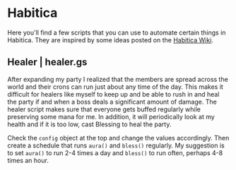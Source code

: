 # Habitica

Here you'll find a few scripts that you can use to automate certain things in Habitica. They are inspired by some ideas posted on the [Habitica Wiki](https://habitica.fandom.com/wiki/Google_Apps_Script).

## Healer | healer.gs

After expanding my party I realized that the members are spread across the world and their crons can run just about any time of the day. This makes it difficult for healers like myself to keep up and be able to rush in and heal the party if and when a boss deals a significant amount of damage. The healer script makes sure that everyone gets buffed regularly while preserving some mana for me. In addition, it will periodically look at my health and if it is too low, cast Blessing to heal the party.

Check the `config` object at the top and change the values accordingly. Then create a schedule that runs `aura()` and `bless()` regularly. My suggestion is to set `aura()` to run 2-4 times a day and `bless()` to run often, perhaps 4-8 times an hour.
